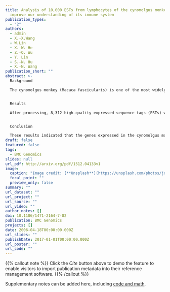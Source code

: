 ```yaml
---
title: Analysis of 10,000 ESTs from lymphocytes of the cynomolgus monkey to
  improve our understanding of its immune system
publication_types:
  - "2"
authors:
  - admin
  - X.-X.Wang
  - W.Lin
  - X.-W. He
  - Z.-Q. Wu
  - Y. Lin
  - S.-N. Hu
  - X.-N. Wang
publication_short: ""
abstract: >-
  Background

  The cynomolgus monkey (Macaca fascicularis) is one of the most widely used surrogate animal models for an increasing number of human diseases and vaccines, especially immune-system-related ones. Towards a better understanding of the gene expression background upon its immunogenetics, we constructed a cDNA library from Epstein-Barr virus (EBV)-transformed B lymphocytes of a cynomolgus monkey and sequenced 10,000 randomly picked clones.


  Results

  After processing, 8,312 high-quality expressed sequence tags (ESTs) were generated and assembled into 3,728 unigenes. Annotations of these uniquely expressed transcripts demonstrated that out of the 2,524 open reading frame (ORF) positive unigenes (mitochondrial and ribosomal sequences were not included), 98.8% shared significant similarities (E-value less than 1e-10) with the NCBI nucleotide (nt) database, while only 67.7% (E-value less than 1e-5) did so with the NCBI non-redundant protein (nr) database. Further analysis revealed that 90.0% of the unigenes that shared no similarities to the nr database could be assigned to human chromosomes, in which 75 did not match significantly to any cynomolgus monkey and human ESTs. The mapping regions to known human genes on the human genome were described in detail. The protein family and domain analysis revealed that the first, second and fourth of the most abundantly expressed protein families were all assigned to immunoglobulin and major histocompatibility complex (MHC)-related proteins. The expression profiles of these genes were compared with that of homologous genes in human blood, lymph nodes and a RAMOS cell line, which demonstrated expression changes after transformation with EBV. The degree of sequence similarity of the MHC class I and II genes to the human reference sequences was evaluated. The results indicated that class I molecules showed weak amino acid identities (<90%), while class II showed slightly higher ones.


  Conclusion

  These results indicated that the genes expressed in the cynomolgus monkey could be used to identify novel protein-coding genes and revise those incomplete or incorrect annotations in the human genome by comparative methods, since the old world monkeys and humans share high similarities at the molecular level, especially within coding regions. The identification of multiple genes involved in the immune response, their sequence variations to the human homologues, and their responses to EBV infection could provide useful information to improve our understanding of the cynomolgus monkey immune system.
draft: false
featured: false
tags:
  - BMC Genomics
slides: null
url_pdf: http://arxiv.org/pdf/1512.04133v1
image:
  caption: "Image credit: [**Unsplash**](https://unsplash.com/photos/jdD8gXaTZsc)"
  focal_point: ""
  preview_only: false
summary: ""
url_dataset: ""
url_project: ""
url_source: ""
url_video: ""
author_notes: []
doi: 10.1186/1471-2164-7-82
publication: BMC Genomics
projects: []
date: 2006-04-18T00:00:00.000Z
url_slides: ""
publishDate: 2017-01-01T00:00:00.000Z
url_poster: ""
url_code: ""
---
```


{{% callout note %}}
Click the *Cite* button above to demo the feature to enable visitors to import publication metadata into their reference management software.
{{% /callout %}}

Supplementary notes can be added here, including [code and math](https://bmcgenomics.biomedcentral.com/articles/10.1186/1471-2164-7-82#Sec19).
